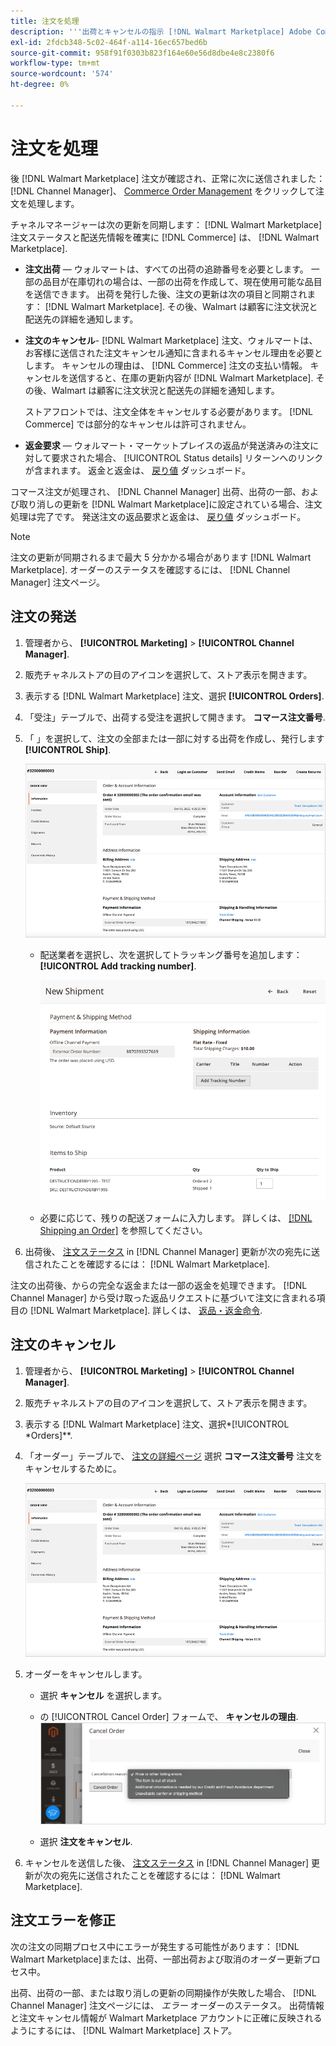 ```yaml
---
title: 注文を処理
description: '''出荷とキャンセルの指示 [!DNL Walmart Marketplace] Adobe Commerce及びMagento Open Sourceの命令」'
exl-id: 2fdcb348-5c02-464f-a114-16ec657bed6b
source-git-commit: 958f91f0303b823f164e60e56d8dbe4e8c2380f6
workflow-type: tm+mt
source-wordcount: '574'
ht-degree: 0%

---
```


# 注文を処理

後 [!DNL Walmart Marketplace] 注文が確認され、正常に次に送信されました： [!DNL Channel Manager]、 [Commerce Order Management](https://docs.magento.com/user-guide/sales/orders-workspace.html) をクリックして注文を処理します。

チャネルマネージャーは次の更新を同期します： [!DNL Walmart Marketplace] 注文ステータスと配送先情報を確実に [!DNL Commerce] は、 [!DNL Walmart Marketplace].

* **注文出荷** — ウォルマートは、すべての出荷の追跡番号を必要とします。 一部の品目が在庫切れの場合は、一部の出荷を作成して、現在使用可能な品目を送信できます。 出荷を発行した後、注文の更新は次の項目と同期されます： [!DNL Walmart Marketplace]. その後、Walmart は顧客に注文状況と配送先の詳細を通知します。

* **注文のキャンセル**- [!DNL Walmart Marketplace] 注文、ウォルマートは、お客様に送信された注文キャンセル通知に含まれるキャンセル理由を必要とします。 キャンセルの理由は、 [!DNL Commerce] 注文の支払い情報。 キャンセルを送信すると、在庫の更新内容が [!DNL Walmart Marketplace]. その後、Walmart は顧客に注文状況と配送先の詳細を通知します。

   ストアフロントでは、注文全体をキャンセルする必要があります。 [!DNL Commerce] では部分的なキャンセルは許可されません。

* **返金要求** — ウォルマート・マーケットプレイスの返品が発送済みの注文に対して要求された場合、 [!UICONTROL Status details] リターンへのリンクが含まれます。 返金と返金は、 [戻り値](return-refund-orders.md) ダッシュボード。

コマース注文が処理され、 [!DNL Channel Manager] 出荷、出荷の一部、および取り消しの更新を [!DNL Walmart Marketplace]に設定されている場合、注文処理は完了です。 発送注文の返品要求と返金は、 [戻り値](return-refund-orders.md) ダッシュボード。

>[!NOTE]
>
> 注文の更新が同期されるまで最大 5 分かかる場合があります [!DNL Walmart Marketplace]. オーダーのステータスを確認するには、 [!DNL Channel Manager] 注文ページ。

## 注文の発送

1. 管理者から、 **[!UICONTROL Marketing]** > **[!UICONTROL Channel Manager]**.

1. 販売チャネルストアの目のアイコンを選択して、ストア表示を開きます。

1. 表示する [!DNL Walmart Marketplace] 注文、選択 **[!UICONTROL Orders]**.

1. 「受注」テーブルで、出荷する受注を選択して開きます。 **コマース注文番号**.

1. 「 」を選択して、注文の全部または一部に対する出荷を作成し、発行します **[!UICONTROL Ship]**.

   ![のコマース注文の詳細ビュー [!DNL Walmart Marketplace] 注文](assets/order-detail-with-external-order-id.png)

   * 配送業者を選択し、次を選択してトラッキング番号を追加します： **[!UICONTROL Add tracking number]**.

      ![のコマース注文の詳細ビュー [!DNL Walmart Marketplace] 注文](assets/order-shipment-add-tracking-number.png)


   * 必要に応じて、残りの配送フォームに入力します。 詳しくは、 [[!DNL Shipping an Order]](https://docs.magento.com/user-guide/sales/order-ship.html) を参照してください。

1. 出荷後、 [注文ステータス](manage-orders.md#about-order-status) in [!DNL Channel Manager] 更新が次の宛先に送信されたことを確認するには： [!DNL Walmart Marketplace].

注文の出荷後、からの完全な返金または一部の返金を処理できます。 [!DNL Channel Manager] から受け取った返品リクエストに基づいて注文に含まれる項目の [!DNL Walmart Marketplace]. 詳しくは、 [返品・返金命令](return-refund-orders.md).

## 注文のキャンセル

1. 管理者から、 **[!UICONTROL Marketing]** > **[!UICONTROL Channel Manager]**.

1. 販売チャネルストアの目のアイコンを選択して、ストア表示を開きます。

1. 表示する [!DNL Walmart Marketplace] 注文、選択*[!UICONTROL *Orders]**.

1. 「オーダー」テーブルで、 [注文の詳細ページ](manage-orders.md#view-order-detail) 選択 **コマース注文番号** 注文をキャンセルするために。

   ![のコマース注文の詳細ビュー[!DNL Walmart Marketplace]注文](assets/order-detail-with-external-order-id.png)

1. オーダーをキャンセルします。

   * 選択 **キャンセル** を選択します。

   * の [!UICONTROL Cancel Order] フォームで、 **キャンセルの理由**.
   ![のコマース注文の詳細ビュー [!DNL Walmart Marketplace] 注文](assets/cancel-order-reason-selector.png)

   * 選択 **注文をキャンセル**.


1. キャンセルを送信した後、 [注文ステータス](manage-orders.md#about-order-status) in [!DNL Channel Manager] 更新が次の宛先に送信されたことを確認するには： [!DNL Walmart Marketplace].

## 注文エラーを修正

次の注文の同期プロセス中にエラーが発生する可能性があります： [!DNL Walmart Marketplace]または、出荷、一部出荷および取消のオーダー更新プロセス中。

出荷、出荷の一部、または取り消しの更新の同期操作が失敗した場合、 [!DNL Channel Manager] 注文ページには、 _エラー_ オーダーのステータス。 出荷情報と注文キャンセル情報が Walmart Marketplace アカウントに正確に反映されるようにするには、 [!DNL Walmart Marketplace] ストア。


